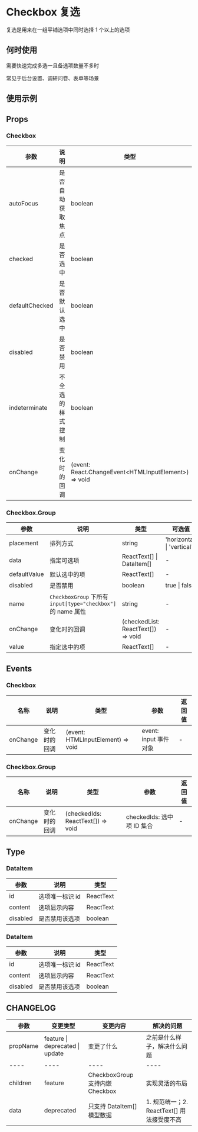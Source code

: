 # Checkbox 复选

复选是用来在一组平铺选项中同时选择 1 个以上的选项

## 何时使用

需要快速完成多选一且备选项数量不多时

常见于后台设置、调研问卷、表单等场景

## 使用示例

<!-- Inject Stories -->

## Props

### Checkbox

| 参数           | 说明             | 类型                                                   | 可选值        | 默认值 |
| -------------- | ---------------- | ------------------------------------------------------ | ------------- | ------ |
| autoFocus      | 是否自动获取焦点 | boolean                                                | true \| false | false  |
| checked        | 是否选中         | boolean                                                | true \| false | false  |
| defaultChecked | 是否默认选中     | boolean                                                | true \| false | false  |
| disabled       | 是否禁用         | boolean                                                | true \| false | false  |
| indeterminate  | 不全选的样式控制 | boolean                                                | true \| false | false  |
| onChange       | 变化时的回调     | (event: React.ChangeEvent\<HTMLInputElement\>) => void | -             | -      |

### Checkbox.Group

| 参数         | 说明                                                         | 类型                               | 可选值                     | 默认值       |
| ------------ | ------------------------------------------------------------ | ---------------------------------- | -------------------------- | ------------ |
| placement    | 排列方式                                                     | string                             | 'horizontal' \| 'vertical' | 'horizontal' |
| data         | 指定可选项                                                   | ReactText[] \| DataItem[]          | -                          | []           |
| defaultValue | 默认选中的项                                                 | ReactText[]                        | -                          | []           |
| disabled     | 是否禁用                                                     | boolean                            | true \| false              | false        |
| name         | `CheckboxGroup` 下所有 `input[type="checkbox"]` 的 name 属性 | string                             | -                          | -            |
| onChange     | 变化时的回调                                                 | (checkedList: ReactText[]) => void | -                          | -            |
| value        | 指定选中的项                                                 | ReactText[]                        | -                          | -            |

## Events

### Checkbox

| 名称     | 说明         | 类型                              | 参数                  | 返回值 |
| -------- | ------------ | --------------------------------- | --------------------- | ------ |
| onChange | 变化时的回调 | (event: HTMLInputElement) => void | event: input 事件对象 | -      |

### Checkbox.Group

| 名称     | 说明         | 类型                              | 参数                       | 返回值 |
| -------- | ------------ | --------------------------------- | -------------------------- | ------ |
| onChange | 变化时的回调 | (checkedIds: ReactText[]) => void | checkedIds: 选中项 ID 集合 | -      |

## Type

### DataItem

| 参数     | 说明            | 类型      |
| -------- | --------------- | --------- |
| id       | 选项唯一标识 id | ReactText |
| content  | 选项显示内容    | ReactText |
| disabled | 是否禁用该选项  | boolean   |

### DataItem

| 参数     | 说明            | 类型      |
| -------- | --------------- | --------- |
| id       | 选项唯一标识 id | ReactText |
| content  | 选项显示内容    | ReactText |
| disabled | 是否禁用该选项  | boolean   |

## CHANGELOG

| 参数     | 变更类型                        | 变更内容                        | 解决的问题                                 |
| -------- | ------------------------------- | ------------------------------- | ------------------------------------------ |
| propName | feature \| deprecated \| update | 变更了什么                      | 之前是什么样子，解决什么问题               |
| ----     | ----                            | ----                            | ----                                       |
| children | feature                         | CheckboxGroup 支持内嵌 Checkbox | 实现灵活的布局                             |
| data     | deprecated                      | 只支持 DataItem[] 模型数据      | 1. 规范统一；2. ReactText[] 用法接受度不高 |

